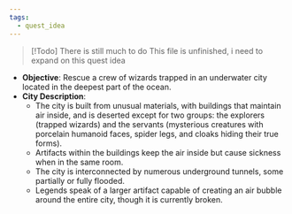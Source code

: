 ```yaml
---
tags:
  - quest_idea
---
```

> [!Todo] There is still much to do
> This file is unfinished, i need to expand on this quest idea

   - **Objective**: Rescue a crew of wizards trapped in an underwater city located in the deepest part of the ocean.
   - **City Description**:
     - The city is built from unusual materials, with buildings that maintain air inside, and is deserted except for two groups: the explorers (trapped wizards) and the servants (mysterious creatures with porcelain humanoid faces, spider legs, and cloaks hiding their true forms).
     - Artifacts within the buildings keep the air inside but cause sickness when in the same room.
     - The city is interconnected by numerous underground tunnels, some partially or fully flooded. 
     - Legends speak of a larger artifact capable of creating an air bubble around the entire city, though it is currently broken.
